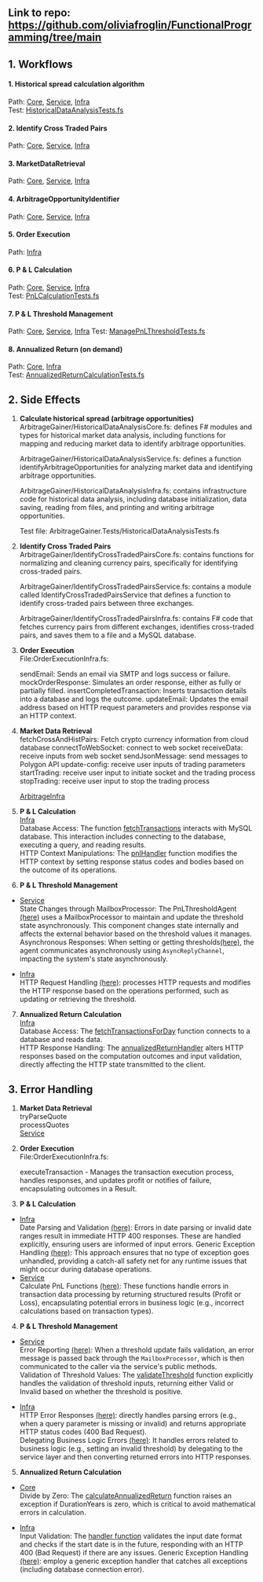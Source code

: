 ## Link to repo: https://github.com/oliviafroglin/FunctionalProgramming/tree/main

## 1. Workflows
#### 1. Historical spread calculation algorithm

Path: [Core](https://github.com/oliviafroglin/FunctionalProgramming/blob/main/ArbitrageGainer/HistoricalDataAnalysisCore.fs), [Service](https://github.com/oliviafroglin/FunctionalProgramming/blob/main/ArbitrageGainer/HistoricalDataAnalysisService.fs), [Infra](https://github.com/oliviafroglin/FunctionalProgramming/blob/main/ArbitrageGainer/HistoricalDataAnalysisInfra.fs) \
Test: [HistoricalDataAnalysisTests.fs](https://github.com/oliviafroglin/FunctionalProgramming/blob/main/ArbitrageGainer.Tests/HistoricalDataAnalysisTests.fs)

#### 2. Identify Cross Traded Pairs

Path: [Core](https://github.com/oliviafroglin/FunctionalProgramming/blob/main/ArbitrageGainer/IdentifyCrossTradedPairsCore.fs), [Service](https://github.com/oliviafroglin/FunctionalProgramming/blob/main/ArbitrageGainer/IdentifyCrossTradedPairsService.fs), [Infra](https://github.com/oliviafroglin/FunctionalProgramming/blob/main/ArbitrageGainer/IdentifyCrossTradedPairsInfra.fs)


#### 3. MarketDataRetrieval

Path: [Core](https://github.com/oliviafroglin/FunctionalProgramming/blob/main/ArbitrageGainer/MarketDataRetrieval.fs), [Service](https://github.com/oliviafroglin/FunctionalProgramming/blob/main/ArbitrageGainer/ArbitrageService.fs), [Infra](https://github.com/oliviafroglin/FunctionalProgramming/blob/main/ArbitrageGainer/ArbitrageInfra.fs)

#### 4. ArbitrageOpportunityIdentifier

Path: [Core](https://github.com/oliviafroglin/FunctionalProgramming/blob/main/ArbitrageGainer/ArbitrageOpportunityIdentifier.fs), [Service](https://github.com/oliviafroglin/FunctionalProgramming/blob/main/ArbitrageGainer/ArbitrageService.fs), [Infra](https://github.com/oliviafroglin/FunctionalProgramming/blob/main/ArbitrageGainer/ArbitrageInfra.fs)

#### 5. Order Execution

Path: [Infra](https://github.com/oliviafroglin/FunctionalProgramming/blob/main/ArbitrageGainer/OrderExecutionInfra.fs)

#### 6. P & L Calculation

Path: [Core](https://github.com/oliviafroglin/FunctionalProgramming/blob/main/ArbitrageGainer/PnLCalculationCore.fs), [Service](https://github.com/oliviafroglin/FunctionalProgramming/blob/main/ArbitrageGainer/PnLCalculationService.fs), [Infra](https://github.com/oliviafroglin/FunctionalProgramming/blob/main/ArbitrageGainer/PnLCalculationInfra.fs) \
Test: [PnLCalculationTests.fs](https://github.com/oliviafroglin/FunctionalProgramming/blob/main/ArbitrageGainer.Tests/PnLCalculationTests.fs)

#### 7. P & L Threshold Management

Path: [Core](https://github.com/oliviafroglin/FunctionalProgramming/blob/main/ArbitrageGainer/ManagePnLThresholdCore.fs), [Service](https://github.com/oliviafroglin/FunctionalProgramming/blob/main/ArbitrageGainer/ManagePnLThresholdService.fs), [Infra](hhttps://github.com/oliviafroglin/FunctionalProgramming/blob/main/ArbitrageGainer/ManagePnLThresholdInfra.fs) 
Test: [ManagePnLThresholdTests.fs](https://github.com/oliviafroglin/FunctionalProgramming/blob/main/ArbitrageGainer.Tests/ManagePnLThresholdTests.fs)

#### 8. Annualized Return (on demand)

Path: [Core](https://github.com/oliviafroglin/FunctionalProgramming/blob/main/ArbitrageGainer/AnnualizedReturnCalculationCore.fs), [Infra](https://github.com/oliviafroglin/FunctionalProgramming/blob/main/ArbitrageGainer/AnnualizedReturnCalculationInfra.fs) \
Test: [AnnualizedReturnCalculationTests.fs](https://github.com/oliviafroglin/FunctionalProgramming/blob/main/ArbitrageGainer.Tests/AnnualizedReturnCalculationTests.fs)


## 2. Side Effects

1. **Calculate historical spread (arbitrage opportunities)** \
ArbitrageGainer/HistoricalDataAnalysisCore.fs: defines F# modules and types for historical market data analysis, including functions for mapping and reducing market data to identify arbitrage opportunities.

    ArbitrageGainer/HistoricalDataAnalysisService.fs: defines a function identifyArbitrageOpportunities for analyzing market data and identifying arbitrage opportunities.

    ArbitrageGainer/HistoricalDataAnalysisInfra.fs: contains infrastructure code for historical data analysis, including database initialization, data saving, reading from files, and printing and writing arbitrage opportunities.

    Test file: ArbitrageGainer.Tests/HistoricalDataAnalysisTests.fs

2. **Identify Cross Traded Pairs** \
    ArbitrageGainer/IdentifyCrossTradedPairsCore.fs: contains functions for normalizing and cleaning currency pairs, specifically for identifying cross-traded pairs.

    ArbitrageGainer/IdentifyCrossTradedPairsService.fs: contains a module called IdentifyCrossTradedPairsService that defines a function to identify cross-traded pairs between three exchanges.

    ArbitrageGainer/IdentifyCrossTradedPairsInfra.fs: contains F# code that fetches currency pairs from different exchanges, identifies cross-traded pairs, and saves them to a file and a MySQL database.

3. **Order Execution** \
    File:OrderExecutionInfra.fs: 

    sendEmail: Sends an email via SMTP and logs success or failure.
    mockOrderResponse: Simulates an order response, either as fully or partially filled.
    insertCompletedTransaction: Inserts transaction details into a database and logs the outcome.
    updateEmail: Updates the email address based on HTTP request parameters and provides response via an HTTP context.

4. **Market Data Retrieval** \
    fetchCrossAndHistPairs: Fetch crypto currency information from cloud database
    connectToWebSocket: connect to web socket
    receiveData: receive inputs from web socket
    sendJsonMessage: send messages to Polygon API
    update-config: receive user inputs of trading parameters
    startTrading: receive user input to initiate socket and the trading process
    stopTrading: receive user input to stop the trading process

    [ArbitrageInfra](https://github.com/oliviafroglin/FunctionalProgramming/blob/main/ArbitrageGainer/ArbitrageInfra.fs)

5. **P & L Calculation** \
[Infra](https://github.com/oliviafroglin/FunctionalProgramming/blob/main/ArbitrageGainer/PnLCalculationInfra.fs) \
Database Access: The function [fetchTransactions](https://github.com/oliviafroglin/FunctionalProgramming/blob/ca4d0ab69357a004a12a4da22510973659dd2ed9/ArbitrageGainer/PnLCalculationInfra.fs#L18) interacts with MySQL database. This interaction includes connecting to the database, executing a query, and reading results. \
HTTP Context Manipulations: The [pnlHandler](https://github.com/oliviafroglin/FunctionalProgramming/blob/ca4d0ab69357a004a12a4da22510973659dd2ed9/ArbitrageGainer/PnLCalculationInfra.fs#L55) function modifies the HTTP context by setting response status codes and bodies based on the outcome of its operations.

6. **P & L Threshold Management** 
* [Service](https://github.com/oliviafroglin/FunctionalProgramming/blob/main/ArbitrageGainer/ManagePnLThresholdService.fs) \
State Changes through MailboxProcessor: The PnLThresholdAgent [(here)](https://github.com/oliviafroglin/FunctionalProgramming/blob/ca4d0ab69357a004a12a4da22510973659dd2ed9/ArbitrageGainer/ManagePnLThresholdService.fs#L12) uses a MailboxProcessor to maintain and update the threshold state asynchronously. This component changes state internally and affects the external behavior based on the threshold values it manages. \
Asynchronous Responses: When setting or getting thresholds[(here)](https://github.com/oliviafroglin/FunctionalProgramming/blob/ca4d0ab69357a004a12a4da22510973659dd2ed9/ArbitrageGainer/ManagePnLThresholdService.fs#L32), the agent communicates asynchronously using `AsyncReplyChannel`, impacting the system's state asynchronously.

* [Infra](https://github.com/oliviafroglin/FunctionalProgramming/blob/main/ArbitrageGainer/ManagePnLThresholdInfra.fs) \
HTTP Request Handling [(here)](https://github.com/oliviafroglin/FunctionalProgramming/blob/ca4d0ab69357a004a12a4da22510973659dd2ed9/ArbitrageGainer/ManagePnLThresholdInfra.fs#L30): processes HTTP requests and modifies the HTTP response based on the operations performed, such as updating or retrieving the threshold.

7. **Annualized Return Calculation** \
[Infra](https://github.com/oliviafroglin/FunctionalProgramming/blob/main/ArbitrageGainer/AnnualizedReturnCalculationInfra.fs) \
Database Access: The [fetchTransactionsForDay](https://github.com/oliviafroglin/FunctionalProgramming/blob/ca4d0ab69357a004a12a4da22510973659dd2ed9/ArbitrageGainer/AnnualizedReturnCalculationInfra.fs#L15) function connects to a database and reads data. \
HTTP Response Handling: The [annualizedReturnHandler](https://github.com/oliviafroglin/FunctionalProgramming/blob/ca4d0ab69357a004a12a4da22510973659dd2ed9/ArbitrageGainer/AnnualizedReturnCalculationInfra.fs#L52) alters HTTP responses based on the computation outcomes and input validation, directly affecting the HTTP state transmitted to the client.

## 3. Error Handling
1. **Market Data Retrieval** \
    tryParseQuote \
    processQuotes \
    [Service](https://github.com/oliviafroglin/FunctionalProgramming/blob/main/ArbitrageGainer/ArbitrageService.fs)

2. **Order Execution** \
    File:OrderExecutionInfra.fs: 

    executeTransaction - Manages the transaction execution process, handles responses, and updates profit or notifies of failure, encapsulating outcomes in a Result.

3. **P & L Calculation** 
* [Infra](https://github.com/oliviafroglin/FunctionalProgramming/blob/main/ArbitrageGainer/PnLCalculationInfra.fs) \
Date Parsing and Validation [(here)](https://github.com/oliviafroglin/FunctionalProgramming/blob/ca4d0ab69357a004a12a4da22510973659dd2ed9/ArbitrageGainer/PnLCalculationInfra.fs#L80): Errors in date parsing or invalid date ranges result in immediate HTTP 400 responses. These are handled explicitly, ensuring users are informed of input errors.
Generic Exception Handling [(here)](https://github.com/oliviafroglin/FunctionalProgramming/blob/9b658c91e2f830d74ec467011e9adc3e75459838/ArbitrageGainer/PnLCalculationInfra.fs#L51): This approach ensures that no type of exception goes unhandled, providing a catch-all safety net for any runtime issues that might occur during database operations.
* [Service](https://github.com/oliviafroglin/FunctionalProgramming/blob/main/ArbitrageGainer/PnLCalculationService.fs) \
Calculate PnL Functions [(here)](https://github.com/oliviafroglin/FunctionalProgramming/blob/ca4d0ab69357a004a12a4da22510973659dd2ed9/ArbitrageGainer/PnLCalculationService.fs#L11): These functions handle errors in transaction data processing by returning structured results (Profit or Loss), encapsulating potential errors in business logic (e.g., incorrect calculations based on transaction types).

4. **P & L Threshold Management** 
* [Service](https://github.com/oliviafroglin/FunctionalProgramming/blob/main/ArbitrageGainer/ManagePnLThresholdService.fs) \
Error Reporting [(here)](https://github.com/oliviafroglin/FunctionalProgramming/blob/ca4d0ab69357a004a12a4da22510973659dd2ed9/ArbitrageGainer/ManagePnLThresholdService.fs#L22): When a threshold update fails validation, an error message is passed back through the `MailboxProcessor`, which is then communicated to the caller via the service's public methods.\
Validation of Threshold Values: The [validateThreshold](https://github.com/oliviafroglin/FunctionalProgramming/blob/ca4d0ab69357a004a12a4da22510973659dd2ed9/ArbitrageGainer/ManagePnLThresholdService.fs#L7) function explicitly handles the validation of threshold inputs, returning either Valid or Invalid based on whether the threshold is positive.

* [Infra](https://github.com/oliviafroglin/FunctionalProgramming/blob/main/ArbitrageGainer/ManagePnLThresholdInfra.fs) \
HTTP Error Responses [(here)](https://github.com/oliviafroglin/FunctionalProgramming/blob/ca4d0ab69357a004a12a4da22510973659dd2ed9/ArbitrageGainer/ManagePnLThresholdInfra.fs#L34): directly handles parsing errors (e.g., when a query parameter is missing or invalid) and returns appropriate HTTP status codes (400 Bad Request). \
Delegating Business Logic Errors [(here)](https://github.com/oliviafroglin/FunctionalProgramming/blob/ca4d0ab69357a004a12a4da22510973659dd2ed9/ArbitrageGainer/ManagePnLThresholdInfra.fs#L32): It handles errors related to business logic (e.g., setting an invalid threshold) by delegating to the service layer and then converting returned errors into HTTP responses.


5. **Annualized Return Calculation**
* [Core](https://github.com/oliviafroglin/FunctionalProgramming/blob/main/ArbitrageGainer/AnnualizedReturnCalculationCore.fs) \
Divide by Zero: The [calculateAnnualizedReturn](https://github.com/oliviafroglin/FunctionalProgramming/blob/ca4d0ab69357a004a12a4da22510973659dd2ed9/ArbitrageGainer/AnnualizedReturnCalculationCore.fs#L23) function raises an exception if DurationYears is zero, which is critical to avoid mathematical errors in calculation.

* [Infra](https://github.com/oliviafroglin/FunctionalProgramming/blob/main/ArbitrageGainer/AnnualizedReturnCalculationInfra.fs) \
Input Validation: The [handler function](https://github.com/oliviafroglin/FunctionalProgramming/blob/ca4d0ab69357a004a12a4da22510973659dd2ed9/ArbitrageGainer/AnnualizedReturnCalculationInfra.fs#L65) validates the input date format and checks if the start date is in the future, responding with an HTTP 400 (Bad Request) if there are any issues.
Generic Exception Handling [(here)](https://github.com/oliviafroglin/FunctionalProgramming/blob/9b658c91e2f830d74ec467011e9adc3e75459838/ArbitrageGainer/AnnualizedReturnCalculationInfra.fs#L53): employ a generic exception handler that catches all exceptions (including database connection error). 

